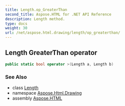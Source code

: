 ```yaml
---
title: Length.op_GreaterThan
second_title: Aspose.HTML for .NET API Reference
description: Length method. 
type: docs
weight: 30
url: /net/aspose.html.drawing/length/op_greaterthan/
---
```

## Length GreaterThan operator

```csharp
public static bool operator >(Length a, Length b)
```

### See Also

* class [Length](../)
* namespace [Aspose.Html.Drawing](../../length/)
* assembly [Aspose.HTML](../../../)
